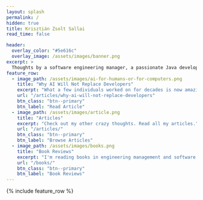 ```yaml
---
layout: splash
permalink: /
hidden: true
title: Krisztián Zsolt Sallai
read_time: false

header:
  overlay_color: "#5e616c"
  overlay_image: /assets/images/banner.png
excerpt: >
  Thoughts by a software engineering manager, a passionate Java developer, a software architect and a software craftsman.<br />
feature_row:
  - image_path: /assets/images/ai-for-humans-or-for-computers.png
    title: "Why AI Will Not Replace Developers"
    excerpt: "What a few individuals worked on for decades is now amazing millions. Suddenly everyone wants to participate in it. Everyone plays with it and looks for potential usage of it. Everyone wants artificial intelligence in their products, services, or applications, and that's all right. It is the time to be amazed and also to overreact it."
    url: "/articles/why-ai-will-not-replace-developers"
    btn_class: "btn--primary"
    btn_label: "Read Article"
  - image_path: /assets/images/article.png
    title: "Articles"
    excerpt: "Check out my other crazy thoughts. Read all my articles."
    url: "/articles/"
    btn_class: "btn--primary"
    btn_label: "Browse Articles"
  - image_path: /assets/images/books.png
    title: "Book Reviews"
    excerpt: "I'm reading books in engineering management and software engineering categories. Check out my library with personal reviews."
    url: "/books/"
    btn_class: "btn--primary"
    btn_label: "Book Reviews"
---
```


{% include feature_row %}
